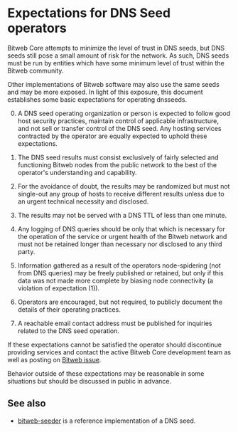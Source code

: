 Expectations for DNS Seed operators
====================================

Bitweb Core attempts to minimize the level of trust in DNS seeds,
but DNS seeds still pose a small amount of risk for the network.
As such, DNS seeds must be run by entities which have some minimum
level of trust within the Bitweb community.

Other implementations of Bitweb software may also use the same
seeds and may be more exposed. In light of this exposure, this
document establishes some basic expectations for operating dnsseeds.

0. A DNS seed operating organization or person is expected to follow good
host security practices, maintain control of applicable infrastructure,
and not sell or transfer control of the DNS seed. Any hosting services
contracted by the operator are equally expected to uphold these expectations.

1. The DNS seed results must consist exclusively of fairly selected and
functioning Bitweb nodes from the public network to the best of the
operator's understanding and capability.

2. For the avoidance of doubt, the results may be randomized but must not
single-out any group of hosts to receive different results unless due to an
urgent technical necessity and disclosed.

3. The results may not be served with a DNS TTL of less than one minute.

4. Any logging of DNS queries should be only that which is necessary
for the operation of the service or urgent health of the Bitweb
network and must not be retained longer than necessary nor disclosed
to any third party.

5. Information gathered as a result of the operators node-spidering
(not from DNS queries) may be freely published or retained, but only
if this data was not made more complete by biasing node connectivity
(a violation of expectation (1)).

6. Operators are encouraged, but not required, to publicly document the
details of their operating practices.

7. A reachable email contact address must be published for inquiries
related to the DNS seed operation.

If these expectations cannot be satisfied the operator should
discontinue providing services and contact the active Bitweb
Core development team as well as posting on
[Bitweb issue](https://github.com/bitweb/bitweb/issues).

Behavior outside of these expectations may be reasonable in some
situations but should be discussed in public in advance.

See also
----------
- [bitweb-seeder](https://github.com/bitweb/bitweb-seeder) is a reference implementation of a DNS seed.
